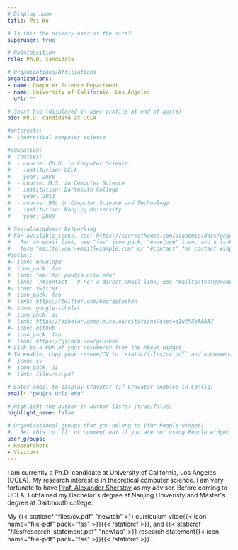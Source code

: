 ```yaml
---
# Display name
title: Pei Wu

# Is this the primary user of the site?
superuser: true

# Role/position
role: Ph.D. candidate

# Organizations/Affiliations
organizations:
- name: Computer Science Department
- name: University of California, Los Angeles 
  url: ""

# Short bio (displayed in user profile at end of posts)
bio: Ph.D. candidate at UCLA

#interests:
#- theoretical computer science

#education:
#  courses:
#  - course: Ph.D. in Computer Science
#    institution: UCLA
#    year: 2020
#  - course: M.S. in Computer Science 
#    institution: Dartmouth College
#    year: 2013
#  - course: BSc in Computer Science and Technology
#    institution: Nanjing University
#    year: 2009

# Social/Academic Networking
# For available icons, see: https://sourcethemes.com/academic/docs/page-builder/#icons
#   For an email link, use "fas" icon pack, "envelope" icon, and a link in the
#   form "mailto:your-email@example.com" or "#contact" for contact widget.
#social:
#- icon: envelope
#  icon_pack: fas
#  link: "mailto: pwu@cs.ucla.edu"
#  link: '/#contact'  # For a direct email link, use "mailto:test@example.org".
#- icon: twitter
#  icon_pack: fab
#  link: https://twitter.com/GeorgeCushen
#- icon: google-scholar
#  icon_pack: ai
#  link: https://scholar.google.co.uk/citations?user=sIwtMXoAAAAJ
#- icon: github
#  icon_pack: fab
#  link: https://github.com/gcushen
# Link to a PDF of your resume/CV from the About widget.
# To enable, copy your resume/CV to `static/files/cv.pdf` and uncomment the lines below.
#- icon: cv
#  icon_pack: ai
#  link: files/cv.pdf

# Enter email to display Gravatar (if Gravatar enabled in Config)
email: "pwu@cs.ucla.edu"

# Highlight the author in author lists? (true/false)
highlight_name: false

# Organizational groups that you belong to (for People widget)
#   Set this to `[]` or comment out if you are not using People widget.
user_groups:
- Researchers
- Visitors
---
```

I am currently a Ph.D. candidate at University of California, Los Angeles (UCLA). My research interest is in theoretical computer science. I am very fortunate to have [Prof. Alexander Sherstov](http://web.cs.ucla.edu/~sherstov/) as my advisor. Before coming to UCLA, I obtained my Bachelor's degree at Nanjing Univeristy and Master's degree at Dartmouth college.

My {{< staticref "files/cv.pdf" "newtab" >}} curriculum vitae{{< icon name="file-pdf" pack="fas" >}}{{< /staticref >}}, and {{< staticref "files/research-statement.pdf" "newtab" >}} research statement{{< icon name="file-pdf" pack="fas" >}}{{< /staticref >}}.

